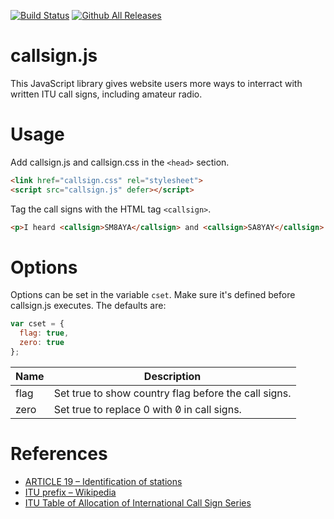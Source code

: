 [![Build Status](https://travis-ci.org/Lominean/callsign.js.svg?branch=master)](https://travis-ci.org/Lominean/callsign.js)
[![Github All Releases](https://img.shields.io/github/downloads/Lominean/callsign.js/total.svg)]()

# callsign.js
This JavaScript library gives website users more ways to interract with written ITU call signs, including amateur radio.

# Usage
Add callsign.js and callsign.css in the `<head>` section.
```html
<link href="callsign.css" rel="stylesheet">
<script src="callsign.js" defer></script>
```

Tag the call signs with the HTML tag `<callsign>`.
```html
<p>I heard <callsign>SM8AYA</callsign> and <callsign>SA8YAY</callsign> on shortwave.</p>
```

# Options
Options can be set in the variable `cset`. Make sure it's defined before callsign.js executes. The defaults are:
```javascript
var cset = {
  flag: true,
  zero: true
};
```

| Name | Description |
| --- | --- |
| flag | Set true to show country flag before the call signs. |
| zero | Set true to replace 0 with 0&#x0338; in call signs. |

# References
* [ARTICLE 19 – Identification of stations](http://life.itu.int/radioclub/rr/art19.pdf)
* [ITU prefix – Wikipedia](https://en.wikipedia.org/wiki/ITU_prefix)
* [ITU Table of Allocation of International Call Sign Series](https://www.arrl.org/international-call-sign-series)

